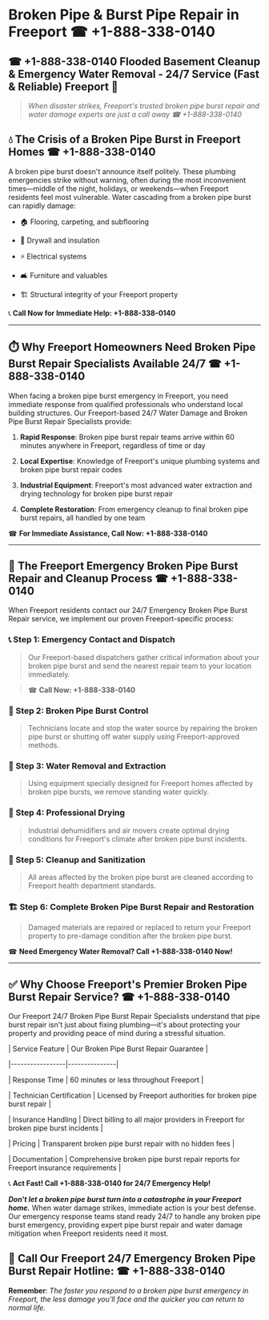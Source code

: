 # Broken Pipe & Burst Pipe Repair in Freeport ☎ +1-888-338-0140  
## ☎ +1-888-338-0140 Flooded Basement Cleanup & Emergency Water Removal - 24/7 Service (Fast & Reliable) Freeport 🚨  

> *When disaster strikes, Freeport's trusted broken pipe burst repair and water damage experts are just a call away ☎ +1-888-338-0140*  

## 💧 The Crisis of a Broken Pipe Burst in Freeport Homes ☎ +1-888-338-0140  

A broken pipe burst doesn't announce itself politely. These plumbing emergencies strike without warning, often during the most inconvenient times—middle of the night, holidays, or weekends—when Freeport residents feel most vulnerable. Water cascading from a broken pipe burst can rapidly damage:  

* 🏠 Flooring, carpeting, and subflooring  
* 🧱 Drywall and insulation  
* ⚡ Electrical systems  
* 🛋️ Furniture and valuables  
* 🏗️ Structural integrity of your Freeport property  

📞 **Call Now for Immediate Help: +1-888-338-0140**  

---  

## ⏱️ Why Freeport Homeowners Need Broken Pipe Burst Repair Specialists Available 24/7 ☎ +1-888-338-0140  

When facing a broken pipe burst emergency in Freeport, you need immediate response from qualified professionals who understand local building structures. Our Freeport-based 24/7 Water Damage and Broken Pipe Burst Repair Specialists provide:  

1. **Rapid Response**: Broken pipe burst repair teams arrive within 60 minutes anywhere in Freeport, regardless of time or day  
2. **Local Expertise**: Knowledge of Freeport's unique plumbing systems and broken pipe burst repair codes  
3. **Industrial Equipment**: Freeport's most advanced water extraction and drying technology for broken pipe burst repair  
4. **Complete Restoration**: From emergency cleanup to final broken pipe burst repairs, all handled by one team  

☎ **For Immediate Assistance, Call Now: +1-888-338-0140**  

---  

## 🔧 The Freeport Emergency Broken Pipe Burst Repair and Cleanup Process ☎ +1-888-338-0140  

When Freeport residents contact our 24/7 Emergency Broken Pipe Burst Repair service, we implement our proven Freeport-specific process:  

### 📞 Step 1: Emergency Contact and Dispatch  
> Our Freeport-based dispatchers gather critical information about your broken pipe burst and send the nearest repair team to your location immediately.  
> ☎ **Call Now: +1-888-338-0140**  

### 🚿 Step 2: Broken Pipe Burst Control  
> Technicians locate and stop the water source by repairing the broken pipe burst or shutting off water supply using Freeport-approved methods.  

### 🌊 Step 3: Water Removal and Extraction  
> Using equipment specially designed for Freeport homes affected by broken pipe bursts, we remove standing water quickly.  

### 💨 Step 4: Professional Drying  
> Industrial dehumidifiers and air movers create optimal drying conditions for Freeport's climate after broken pipe burst incidents.  

### 🧼 Step 5: Cleanup and Sanitization  
> All areas affected by the broken pipe burst are cleaned according to Freeport health department standards.  

### 🏗️ Step 6: Complete Broken Pipe Burst Repair and Restoration  
> Damaged materials are repaired or replaced to return your Freeport property to pre-damage condition after the broken pipe burst.  

☎ **Need Emergency Water Removal? Call +1-888-338-0140 Now!**  

---  

## ✅ Why Choose Freeport's Premier Broken Pipe Burst Repair Service? ☎ +1-888-338-0140  

Our Freeport 24/7 Broken Pipe Burst Repair Specialists understand that pipe burst repair isn't just about fixing plumbing—it's about protecting your property and providing peace of mind during a stressful situation.  

| Service Feature | Our Broken Pipe Burst Repair Guarantee |  
|-----------------|---------------|  
| Response Time | 60 minutes or less throughout Freeport |  
| Technician Certification | Licensed by Freeport authorities for broken pipe burst repair |  
| Insurance Handling | Direct billing to all major providers in Freeport for broken pipe burst incidents |  
| Pricing | Transparent broken pipe burst repair with no hidden fees |  
| Documentation | Comprehensive broken pipe burst repair reports for Freeport insurance requirements |  

📞 **Act Fast! Call +1-888-338-0140 for 24/7 Emergency Help!**  

***Don't let a broken pipe burst turn into a catastrophe in your Freeport home.*** When water damage strikes, immediate action is your best defense. Our emergency response teams stand ready 24/7 to handle any broken pipe burst emergency, providing expert pipe burst repair and water damage mitigation when Freeport residents need it most.  

## 📱 Call Our Freeport 24/7 Emergency Broken Pipe Burst Repair Hotline: ☎ +1-888-338-0140  

**Remember**: *The faster you respond to a broken pipe burst emergency in Freeport, the less damage you'll face and the quicker you can return to normal life.*